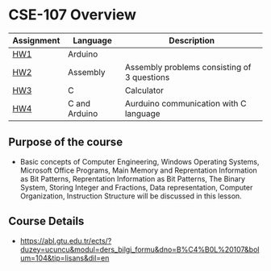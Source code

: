 # CSE-107 Overview

Assignment  | Language | Description
------------- | ------------- | -------------
[HW1](https://github.com/okantorun/CSE-101/tree/main/CSE101/hw1)  | Arduino |
[HW2](https://github.com/okantorun/CSE-101/tree/main/CSE101/hw2)  | Assembly | Assembly problems consisting of 3 questions
[HW3](https://github.com/okantorun/CSE-101/tree/main/CSE101/hw3)  | C | Calculator
[HW4](https://github.com/okantorun/CSE-101/tree/main/CSE101/hw4)  | C and Arduino | Aurduino communication with C language

## Purpose of the course
- Basic concepts of Computer Engineering, Windows Operating Systems, Microsoft Office Programs, Main Memory and Reprentation Information as Bit Patterns, Reprentation Information as Bit Patterns, The Binary System, Storing Integer and Fractions, Data representation, Computer Organization, Instruction Structure will be discussed in this lesson.

## Course Details
- https://abl.gtu.edu.tr/ects/?duzey=ucuncu&modul=ders_bilgi_formu&dno=B%C4%B0L%20107&bolum=104&tip=lisans&dil=en
